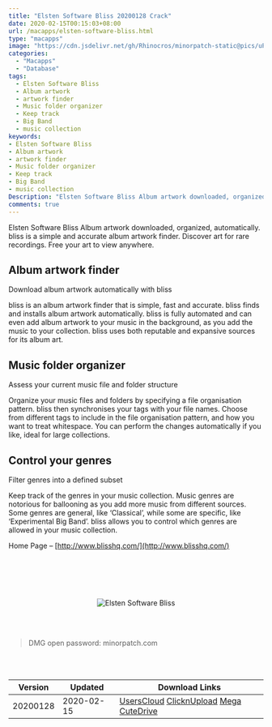 ```yaml
---
title: "Elsten Software Bliss 20200128 Crack"
date: 2020-02-15T00:15:03+08:00
url: /macapps/elsten-software-bliss.html
type: "macapps"
image: "https://cdn.jsdelivr.net/gh/Rhinocros/minorpatch-static@pics/uPic/UD7TF2.png"
categories:
  - "Macapps"
  - "Database"
tags:
  - Elsten Software Bliss
  - Album artwork
  - artwork finder
  - Music folder organizer
  - Keep track
  - Big Band
  - music collection
keywords:
- Elsten Software Bliss
- Album artwork
- artwork finder
- Music folder organizer
- Keep track
- Big Band
- music collection
Description: "Elsten Software Bliss Album artwork downloaded, organized, automatically. bliss is a simple and accurate album artwork finder. Discover art for rare recordings. Free your art to view anywhere."
comments: true
---
```


Elsten Software Bliss Album artwork downloaded, organized, automatically. bliss is a simple and accurate album artwork finder. Discover art for rare recordings. Free your art to view anywhere.

## Album artwork finder

Download album artwork automatically with bliss

bliss is an album artwork finder that is simple, fast and accurate. bliss finds and installs album artwork automatically. bliss is fully automated and can even add album artwork to your music in the background, as you add the music to your collection. bliss uses both reputable and expansive sources for its album art.

## Music folder organizer

Assess your current music file and folder structure

Organize your music files and folders by specifying a file organisation pattern. bliss then synchronises your tags with your file names. Choose from different tags to include in the file organisation pattern, and how you want to treat whitespace. You can perform the changes automatically if you like, ideal for large collections.

## Control your genres

Filter genres into a defined subset

Keep track of the genres in your music collection. Music genres are notorious for ballooning as you add more music from different sources. Some genres are general, like ‘Classical’, while some are specific, like ‘Experimental Big Band’. bliss allows you to control which genres are allowed in your music collection.

Home Page – [http://www.blisshq.com/](http://www.blisshq.com/)

<br/>
<br/>
<script async src="https://pagead2.googlesyndication.com/pagead/js/adsbygoogle.js"></script>
<ins class="adsbygoogle"
     style="display:block; text-align:center;"
     data-ad-layout="in-article"
     data-ad-format="fluid"
     data-ad-client="ca-pub-8746275014476192"
     data-ad-slot="5144997159"></ins>
<script>
     (adsbygoogle = window.adsbygoogle || []).push({});
</script>
<br/>
<br/>


<center>

![Elsten Software Bliss](https://cdn.jsdelivr.net/gh/Rhinocros/minorpatch-static@pics/uPic/MinorPatch-20200215155335.jpg)

</center>

<br/>
<br/>


> DMG open password: minorpatch.com

<br/>

<br/>
<div id="history_version" class="history_version">

| Version | Updated | Download Links |
| ---- | ---- | ---- |
| 20200128 | 2020-02-15 | [UsersCloud](https://ouo.io/jX1xnZ)   [ClicknUpload](https://ouo.io/9gfJQ5)   [Mega](https://ouo.io/hp1HnJN)   [CuteDrive](https://ouo.io/6o1CLf) |

</div>
